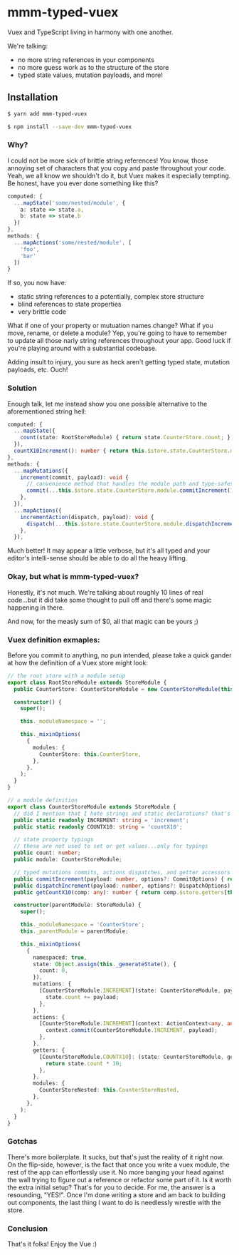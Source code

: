 # mmm-typed-vuex
Vuex and TypeScript living in harmony with one another. 

We're talking:
* no more string references in your components
* no more guess work as to the structure of the store
* typed state values, mutation payloads, and more!

## Installation

```bash
$ yarn add mmm-typed-vuex
```

```bash
$ npm install --save-dev mmm-typed-vuex
```

### Why?

I could not be more sick of brittle string references! 
You know, those annoying set of characters that you copy and paste throughout your code.
Yeah, we all know we shouldn't do it, but Vuex makes it especially tempting.
Be honest, have you ever done something like this?

```typescript
computed: {
  ...mapState('some/nested/module', {
    a: state => state.a,
    b: state => state.b
  })
},
methods: {
  ...mapActions('some/nested/module', [
    'foo',
    'bar'
  ])
}
```

If so, you now have:
* static string references to a potentially, complex store structure
* blind references to state properties
* very brittle code

What if one of your property or mutuation names change? What if you move, rename, or delete a module? 
Yep, you're going to have to remember to update all those narly string references throughout your app.
Good luck if you're playing around with a substantial codebase.

Adding insult to injury, you sure as heck aren't getting typed state, mutation payloads, etc. Ouch!

### Solution

Enough talk, let me instead show you one possible alternative to the aforementioned string hell:

```typescript
computed: {
  ...mapState({
    count(state: RootStoreModule) { return state.CounterStore.count; },
  }),
  countX10Increment(): number { return this.$store.state.CounterStore.module.getCountX10(this); },
},
methods: {
  ...mapMutations({
    increment(commit, payload): void {
      // convenience method that handles the module path and type-safes the mutation payload
      commit(...this.$store.state.CounterStore.module.commitIncrement(1));
    },
  }),
  ...mapActions({
    incrementAction(dispatch, payload): void {
      dispatch(...this.$store.state.CounterStore.module.dispatchIncrement(2));
    },
  }),
```

Much better! It may appear a little verbose, but it's all typed and your editor's intelli-sense should be able to do all the heavy lifting.

### Okay, but what is mmm-typed-vuex?

Honestly, it's not much. We're talking about roughly 10 lines of real code...but it did take some thought to pull off and there's some magic happening in there.

And now, for the measly sum of $0, all that magic can be yours ;)

### Vuex definition exmaples:

Before you commit to anything, no pun intended, please take a quick gander at how the definition of a Vuex store might look:

```typescript
// the root store with a module setup
export class RootStoreModule extends StoreModule {
  public CounterStore: CounterStoreModule = new CounterStoreModule(this);

  constructor() {
    super();

    this._moduleNamespace = '';

    this._mixinOptions(
      {
        modules: {
          CounterStore: this.CounterStore,
        },
      },
    );
  }
}
```

```typescript
// a module definition
export class CounterStoreModule extends StoreModule {
  // did I mention that I hate strings and static declarations? that's why these guys are here.
  public static readonly INCREMENT: string = 'increment';
  public static readonly COUNTX10: string = 'countX10';

  // state property typings
  // these are not used to set or get values...only for typings
  public count: number;
  public module: CounterStoreModule;

  // typed mutations commits, actions dispatches, and getter accessors
  public commitIncrement(payload: number, options?: CommitOptions) { return [this._getModulePath(this, CounterStoreModule.INCREMENT), payload, options]; }
  public dispatchIncrement(payload: number, options?: DispatchOptions) { return [this._getModulePath(this, CounterStoreModule.INCREMENT), payload, options]; }
  public getCountX10(comp: any): number { return comp.$store.getters[this._getModulePath(this, CounterStoreModule.COUNTX10)]; }

  constructor(parentModule: StoreModule) {
    super();

    this._moduleNamespace = 'CounterStore';
    this._parentModule = parentModule;

    this._mixinOptions(
      {
        namespaced: true,
        state: Object.assign(this._generateState(), {
          count: 0,
        }),
        mutations: {
          [CounterStoreModule.INCREMENT](state: CounterStoreModule, payload: number) {
            state.count += payload;
          },
        },
        actions: {
          [CounterStoreModule.INCREMENT](context: ActionContext<any, any>, payload: number) {
            context.commit(CounterStoreModule.INCREMENT, payload);
          },
        },
        getters: {
          [CounterStoreModule.COUNTX10]: (state: CounterStoreModule, getters: any): number => {
            return state.count * 10;
          },
        },
        modules: {
          CounterStoreNested: this.CounterStoreNested,
        },
      },
    );
  }
}
```

### Gotchas

There's more boilerplate. It sucks, but that's just the reality of it right now.
On the flip-side, however, is the fact that once you write a vuex module, the rest of the app
can effortlessly use it. No more banging your head against the wall trying to figure out
a reference or refactor some part of it. Is it worth the extra initial setup? That's for you
to decide. For me, the answer is a resounding, "YES!". Once I'm done writing a store and
am back to building out components, the last thing I want to do is needlessly wrestle with the store.

### Conclusion

That's it folks! Enjoy the Vue :)
